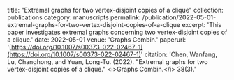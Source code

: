 title: "Extremal graphs for two vertex-disjoint copies of a clique"
collection: publications
category: manuscripts
permalink: /publication/2022-05-01-extremal-graphs-for-two-vertex-disjoint-copies-of-a-clique
excerpt: 'This paper investigates extremal graphs concerning two vertex-disjoint copies of a clique.'
date: 2022-05-01
venue: 'Graphs Combin.'
paperurl: '[https://doi.org/10.1007/s00373-022-02467-1](https://doi.org/10.1007/s00373-022-02467-1)'
citation: 'Chen, Wanfang, Lu, Changhong, and Yuan, Long-Tu. (2022). "Extremal graphs for two vertex-disjoint copies of a clique." \<i\>Graphs Combin.\</i\> 38(3).'
